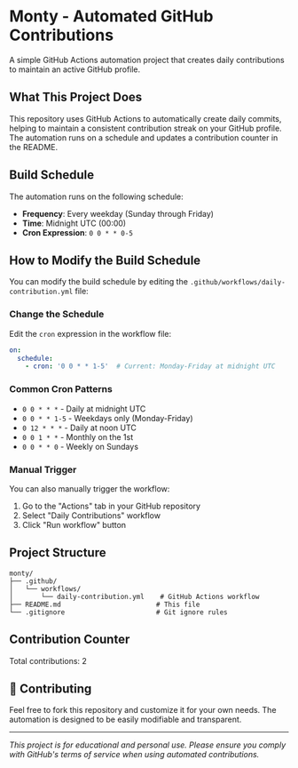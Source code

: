 # Monty - Automated GitHub Contributions

A simple GitHub Actions automation project that creates daily contributions to maintain an active GitHub profile.

## What This Project Does

This repository uses GitHub Actions to automatically create daily commits, helping to maintain a consistent contribution streak on your GitHub profile. The automation runs on a schedule and updates a contribution counter in the README.

## Build Schedule

The automation runs on the following schedule:
- **Frequency**: Every weekday (Sunday through Friday)
- **Time**: Midnight UTC (00:00)
- **Cron Expression**: `0 0 * * 0-5`

## How to Modify the Build Schedule

You can modify the build schedule by editing the `.github/workflows/daily-contribution.yml` file:

### Change the Schedule
Edit the `cron` expression in the workflow file:
```yaml
on:
  schedule:
    - cron: '0 0 * * 1-5'  # Current: Monday-Friday at midnight UTC
```

### Common Cron Patterns
- `0 0 * * *` - Daily at midnight UTC
- `0 0 * * 1-5` - Weekdays only (Monday-Friday)
- `0 12 * * *` - Daily at noon UTC
- `0 0 1 * *` - Monthly on the 1st
- `0 0 * * 0` - Weekly on Sundays

### Manual Trigger
You can also manually trigger the workflow:
1. Go to the "Actions" tab in your GitHub repository
2. Select "Daily Contributions" workflow
3. Click "Run workflow" button

## Project Structure

```
monty/
├── .github/
│   └── workflows/
│       └── daily-contribution.yml    # GitHub Actions workflow
├── README.md                        # This file
└── .gitignore                       # Git ignore rules
```

## Contribution Counter

Total contributions: 2

## 🫱 Contributing

Feel free to fork this repository and customize it for your own needs. The automation is designed to be easily modifiable and transparent.

---

*This project is for educational and personal use. Please ensure you comply with GitHub's terms of service when using automated contributions.*